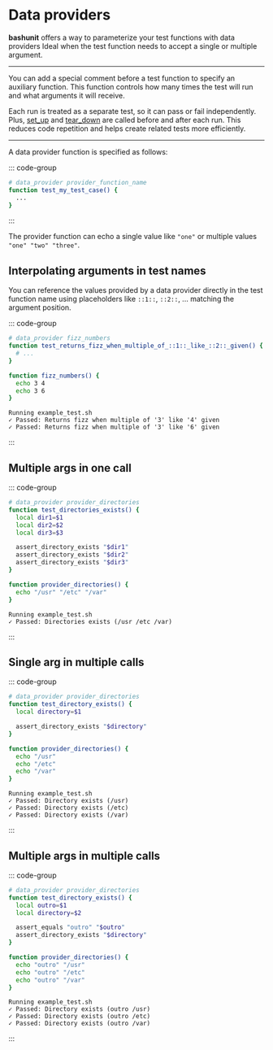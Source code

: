 # Data providers

**bashunit** offers a way to parameterize your test functions with data providers
Ideal when the test function needs to accept a single or multiple argument.

---

You can add a special comment before a test function to specify an auxiliary function. This function controls how many times the test will run and what arguments it will receive.

Each run is treated as a separate test, so it can pass or fail independently. Plus, [set_up](/test-files#set-up-function) and [tear_down](/test-files#tear-down-function) are called before and after each run. This reduces code repetition and helps create related tests more efficiently.

---

A data provider function is specified as follows:

::: code-group
```bash [Example]
# data_provider provider_function_name
function test_my_test_case() {
  ...
}
```
:::

The provider function can echo a single value like `"one"` or multiple values `"one" "two" "three"`.

## Interpolating arguments in test names

You can reference the values provided by a data provider directly in the test
function name using placeholders like `::1::`, `::2::`, ... matching the
argument position.

::: code-group
```bash [example_test.sh]
# data_provider fizz_numbers
function test_returns_fizz_when_multiple_of_::1::_like_::2::_given() {
  # ...
}

function fizz_numbers() {
  echo 3 4
  echo 3 6
}
```
```[Output]
Running example_test.sh
✓ Passed: Returns fizz when multiple of '3' like '4' given
✓ Passed: Returns fizz when multiple of '3' like '6' given
```
:::

## Multiple args in one call

::: code-group
```bash [example_test.sh]
# data_provider provider_directories
function test_directories_exists() {
  local dir1=$1
  local dir2=$2
  local dir3=$3

  assert_directory_exists "$dir1"
  assert_directory_exists "$dir2"
  assert_directory_exists "$dir3"
}

function provider_directories() {
  echo "/usr" "/etc" "/var"
}
```
```[Output]
Running example_test.sh
✓ Passed: Directories exists (/usr /etc /var)
```
:::

## Single arg in multiple calls

::: code-group
```bash [example_test.sh]
# data_provider provider_directories
function test_directory_exists() {
  local directory=$1

  assert_directory_exists "$directory"
}

function provider_directories() {
  echo "/usr"
  echo "/etc"
  echo "/var"
}
```
```[Output]
Running example_test.sh
✓ Passed: Directory exists (/usr)
✓ Passed: Directory exists (/etc)
✓ Passed: Directory exists (/var)
```
:::

## Multiple args in multiple calls

::: code-group
```bash [example_test.sh]
# data_provider provider_directories
function test_directory_exists() {
  local outro=$1
  local directory=$2

  assert_equals "outro" "$outro"
  assert_directory_exists "$directory"
}

function provider_directories() {
  echo "outro" "/usr"
  echo "outro" "/etc"
  echo "outro" "/var"
}
```
```[Output]
Running example_test.sh
✓ Passed: Directory exists (outro /usr)
✓ Passed: Directory exists (outro /etc)
✓ Passed: Directory exists (outro /var)
```
:::
